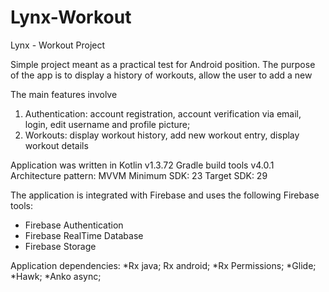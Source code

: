 # Lynx-Workout

Lynx - Workout Project

Simple project meant as a practical test for Android position. 
The purpose of the app is to display a history of workouts, allow the user to add a new 

The main features involve
1. Authentication: account registration, account verification via email, login, edit username and profile picture;
2. Workouts: display workout history, add new workout entry, display workout details

Application was written in Kotlin v1.3.72
Gradle build tools v4.0.1
Architecture pattern: MVVM
Minimum SDK:  23
Target SDK: 29

The application is integrated with Firebase and uses the following Firebase tools:
* Firebase Authentication
* Firebase RealTime Database
* Firebase Storage

Application dependencies:
*Rx java; Rx android;
*Rx Permissions;
*Glide;
*Hawk;
*Anko async;

